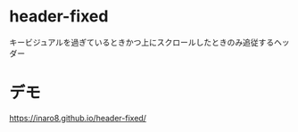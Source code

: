 # header-fixed
キービジュアルを過ぎているときかつ上にスクロールしたときのみ追従するヘッダー  

# デモ
https://inaro8.github.io/header-fixed/
